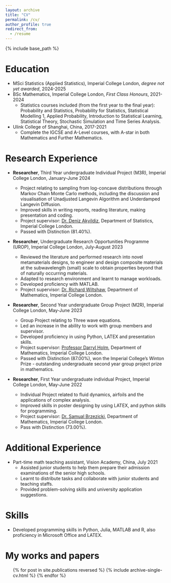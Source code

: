 ```yaml
---
layout: archive
title: "CV"
permalink: /cv/
author_profile: true
redirect_from:
  - /resume
---
```


{% include base_path %}

Education
======
* MSci Statistics (Applied Statistics), Imperial College London, *degree not yet awarded*, 2024-2025
* BSc Mathematics, Imperial College London, *First Class Honours*, 2021-2024
  * Statistics courses included (from the first year to the final year): Probability and Statistics, Probability for Statistics, Statistical Modelling 1, Applied Probability, Introduction to Statistical Learning, Statistical Theory, Stochastic Simulation and Time Series Analysis.
* Ulink College of Shanghai, China, 2017-2021
  * Complete the IGCSE and A-Level courses, with A-star in both Mathematics and Further Mathematics.

Research Experience
======
* **Researcher**, Third Year undergraduate Individual Project (M3R), Imperial College London, January-June 2024
  * Project relating to sampling from log-concave distributions through Markov Chain Monte Carlo methods, including the discussion and visualisation of Unadjusted Langevin Algorithm and Underdamped Langevin Diffusion.
  * Improved skills in writing reports, reading literature, making presentation and coding.
  * Project supervisor: [Dr. Deniz Akyildiz](https://akyildiz.me/), Department of Statistics, Imperial College London.
  * Passed with Distinction (81.40%).

* **Researcher**, Undergraduate Research Opportunities Programme (UROP), Imperial College London, July-August 2023
  * Reviewed the literature and performed research into novel metamaterials designs, to engineer and design composite materials at the subwavelength (small) scale to obtain properties beyond that of naturally occurring materials.
  * Adapted to research environment and learnt to manage workloads.
  * Developed proficiency with MATLAB.
  * Project supervisor: [Dr. Richard Wiltshaw](https://uk.linkedin.com/in/richard-wiltshaw-aa3026132), Department of Mathematics, Imperial College London.

* **Researcher**, Second Year undergraduate Group Project (M2R), Imperial College London, May-June 2023
  * Group Project relating to Three wave equations.
  * Led an increase in the ability to work with group members and supervisor.
  * Developed proficiency in using Python, LATEX and presentation skills.
  * Project supervisor: [Professor Darryl Holm](https://profiles.imperial.ac.uk/d.holm/about), Department of Mathematics, Imperial College London.
  * Passed with Distinction (87.00%), won the Imperial College’s Winton Prize - outstanding undergraduate second year group project prize in mathematics.

* **Researcher**, First Year undergraduate individual Project, Imperial College London, May-June 2022
  * Individual Project related to fluid dynamics, airfoils and the applications of complex analysis.
  * Improved skills in poster designing by using LATEX, and python skills for programming.
  * Project supervisor: [Dr. Samual Brzezicki](https://profiles.imperial.ac.uk/samuel.brzezicki10), Department of Mathematics, Imperial College London.
  * Pass with Distinction (73.00%).

Additional Experience
======
* Part-time math teaching assistant, Vision Academy, China, July 2021
  * Assisted junior students to help them prepare their admission examinations of the senior high schools.
  * Learnt to distribute tasks and collaborate with junior students and teaching staffs.
  * Provided problem-solving skills and university application suggestions.

Skills
======
* Developed programming skills in Python, Julia, MATLAB and R, also proficiency in Microsoft Office and LATEX.

My works and papers
======
  <ul>{% for post in site.publications reversed %}
    {% include archive-single-cv.html %}
  {% endfor %}</ul>
  

